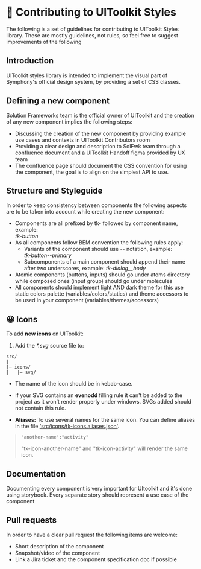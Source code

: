# 💪 Contributing to UIToolkit Styles

The following is a set of guidelines for contributing to UIToolkit Styles library. These are mostly guidelines, not rules, so feel free to suggest improvements of the following

## Introduction

UIToolkit styles library is intended to implement the visual part of Symphony's official design system, by providing a set of CSS classes.

## Defining a new component

Solution Frameworks team is the official owner of UIToolkit and the creation of any new component implies the following steps:

- Discussing the creation of the new component by providing example use cases and contexts in UIToolkit Contributors room
- Providing a clear design and description to SolFwk team through a confluence document and a UIToolkit Handoff figma provided by UX team
- The confluence page should document the CSS convention for using the component, the goal is to align on the simplest API to use.

## Structure and Styleguide

In order to keep consistency between components the following aspects are to be taken into account while creating the new component:

- Components are all prefixed by tk- followed by component name, example:  
  _tk-button_
- As all components follow BEM convention the following rules apply:
  - Variants of the component should use -- notation, example:  
    _tk-button--primary_
  - Subcomponents of a main component should append their name after two underscores, example: _tk-dialog\_\_body_
- Atomic components (buttons, inputs) should go under atoms directory while composed ones (input group) should go under molecules
- All components should implement light AND dark theme for this use static colors palette (variables/colors/statics) and theme accessors to be used in your component (variables/themes/accessors)

## 😀 Icons

To add **new icons** on UIToolkit:

1. Add the <em>\*.svg</em> source file to:
```
src/
|
|– icons/
|   |– svg/
```

- The name of the icon should be in kebab-case.

- If your SVG contains an __evenodd__ filling rule it can't be added to the project as it won't render properly under windows. SVGs added should not contain this rule.

- **Aliases:** To use several names for the same icon. You can define aliases in the file ['src/icons/tk-icons.aliases.json'](./src/icons/tk-icons.aliases.json).

>```
>"another-name":"activity"
>```
>"tk-icon-another-name" and "tk-icon-activity" will render the same icon.

## Documentation

Documenting every component is very important for UItoolkit and it's done using storybook. Every separate story should represent a use case of the component

## Pull requests

In order to have a clear pull request the following items are welcome:

- Short description of the component
- Snapshot/video of the component
- Link a Jira ticket and the component specification doc if possible
